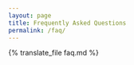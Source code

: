 ```yaml
---
layout: page
title: Frequently Asked Questions
permalink: /faq/
---
```


{% translate_file faq.md %}
